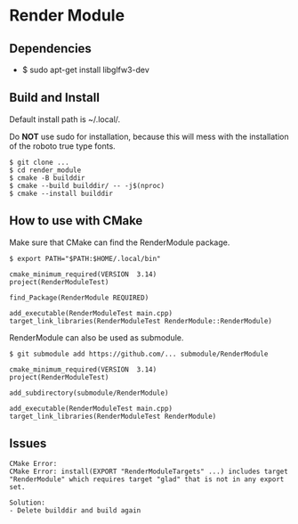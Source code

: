 # Render Module





## Dependencies
- $ sudo apt-get install libglfw3-dev

## Build and Install

Default install path is ~/.local/.

Do **NOT** use sudo for installation, because this will mess with the installation of the roboto true type fonts.
```
$ git clone ...
$ cd render_module
$ cmake -B builddir
$ cmake --build builddir/ -- -j$(nproc)
$ cmake --install builddir
```


## How to use with CMake
Make sure that CMake can find the RenderModule package.

```
$ export PATH="$PATH:$HOME/.local/bin"
```

```
cmake_minimum_required(VERSION  3.14)
project(RenderModuleTest)

find_Package(RenderModule REQUIRED)

add_executable(RenderModuleTest main.cpp)
target_link_libraries(RenderModuleTest RenderModule::RenderModule)
```

RenderModule can also be used as submodule.
```
$ git submodule add https://github.com/... submodule/RenderModule

cmake_minimum_required(VERSION  3.14)
project(RenderModuleTest)

add_subdirectory(submodule/RenderModule)

add_executable(RenderModuleTest main.cpp)
target_link_libraries(RenderModuleTest RenderModule)
```

## Issues

```
CMake Error:
CMake Error: install(EXPORT "RenderModuleTargets" ...) includes target "RenderModule" which requires target "glad" that is not in any export set.

Solution:
- Delete builddir and build again
```
